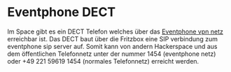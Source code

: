 # Eventphone DECT  

Im Space gibt es ein DECT Telefon welches über das [Eventphone vpn netz](https://eventphone.de/doku/epvpn) erreichbar ist. Das DECT baut über die Fritzbox eine SIP verbindung zum eventphone sip server auf.
Somit kann von andern Hackerspace und aus dem öffentlichen Telefonnetz unter der nummer 1454 (eventphone netz) oder +49 221 59619 1454 (normales Telefonnetz) erreicht werden.
